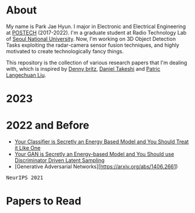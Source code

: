 # About
My name is Park Jae Hyun. I major in Electronic and Electrical Engineering at [POSTECH](https://www.postech.ac.kr/) (2017-2022). I'm a graduate student at Radio Technology Lab of [Seoul National University](https://www.snu.ac.kr/index.html). 
Now, I'm working on 3D Object Detection Tasks exploiting the radar-camera sensor fusion techniques, and highly motivated to create technologically fancy things.

This repository is the collection of various research papers that I'm dealing with, which is inspired by [Denny britz](https://github.com/dennybritz/deeplearning-papernotes), [Daniel Takeshi](https://github.com/DanielTakeshi/Paper_Notes) and [Patric Langechuan Liu](https://patrick-llgc.github.io/Learning-Deep-Learning/). 

# 2023



# 2022 and Before
- [Your Classifier is Secretly an Energy Based Model and You Should Treat it Like One](https://arxiv.org/abs/1912.03263)
- [Your GAN is Secretly an Energy-based Model and You Should use Discriminator Driven Latent Sampling](https://arxiv.org/abs/2003.06060)
- [Generative Adversarial Networks][https://arxiv.org/abs/1406.2661)

<kbd>NeurIPS 2021</kbd>

# Papers to Read
